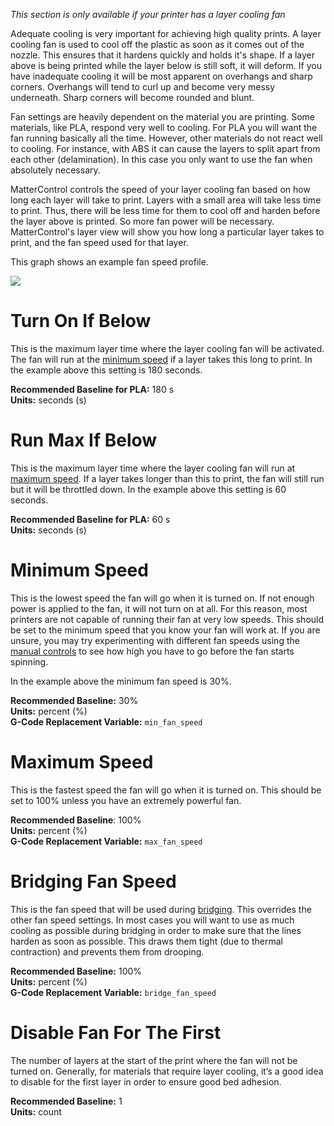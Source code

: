 
*This section is only available if your printer has a layer cooling fan*

Adequate cooling is very important for achieving high quality prints. A layer cooling fan is used to cool off the plastic as soon as it comes out of the nozzle. This ensures that it hardens quickly and holds it's shape. If a layer above is being printed while the layer below is still soft, it will deform. If you have inadequate cooling it will be most apparent on overhangs and sharp corners. Overhangs will tend to curl up and become very messy underneath. Sharp corners will become rounded and blunt.

Fan settings are heavily dependent on the material you are printing. Some materials, like PLA, respond very well to cooling. For PLA you will want the fan running basically all the time. However, other materials do not react well to cooling. For instance, with ABS it can cause the layers to split apart from each other (delamination). In this case you only want to use the fan when absolutely necessary.

MatterControl controls the speed of your layer cooling fan based on how long each layer will take to print. Layers with a small area will take less time to print. Thus, there will be less time for them to cool off and harden before the layer above is printed. So more fan power will be necessary. MatterControl's layer view will show you how long a particular layer takes to print, and the fan speed used for that layer.

This graph shows an example fan speed profile.

![](https://lh3.googleusercontent.com/0YsAZ2INXEKL5uR6Tto9_U0zsj8krLjvsn2npMAKcqRII0wg_6MsP6vZ_JEiwJMiuiGU1oXXvqvvlYOC__yunxYJ=s0)


Turn On If Below
================

This is the maximum layer time where the layer cooling fan will be activated. The fan will run at the [minimum speed](#minimum-speed) if a layer takes this long to print. In the example above this setting is 180 seconds.

**Recommended Baseline for PLA:** 180 s  
**Units:** seconds (s)

Run Max If Below
================

This is the maximum layer time where the layer cooling fan will run at [maximum speed](#macimum-speed). If a layer takes longer than this to print, the fan will still run but it will be throttled down. In the example above this setting is 60 seconds.

**Recommended Baseline for PLA:** 60 s  
**Units:** seconds (s)

Minimum Speed
=============

This is the lowest speed the fan will go when it is turned on. If not enough power is applied to the fan, it will not turn on at all. For this reason, most printers are not capable of running their fan at very low speeds. This should be set to the minimum speed that you know your fan will work at. If you are unsure, you may try experimenting with different fan speeds using the [manual controls](../../printer-controls#fan) to see how high you have to go before the fan starts spinning.

In the example above the minimum fan speed is 30%.

**Recommended Baseline:** 30%  
**Units:** percent (%)  
**G-Code Replacement Variable:** `min_fan_speed`

Maximum Speed
=============

This is the fastest speed the fan will go when it is turned on. This should be set to 100% unless you have an extremely powerful fan.

**Recommended Baseline**: 100%  
**Units:** percent (%)  
**G-Code Replacement Variable:** `max_fan_speed`

Bridging Fan Speed
==================

This is the fan speed that will be used during [bridging](speed#bridges). This overrides the other fan speed settings. In most cases you will want to use as much cooling as possible during bridging in order to make sure that the lines harden as soon as possible. This draws them tight (due to thermal contraction) and prevents them from drooping.

**Recommended Baseline:** 100%  
**Units:** percent (%)  
**G-Code Replacement Variable:** `bridge_fan_speed`

Disable Fan For The First
=========================

The number of layers at the start of the print where the fan will not be turned on. Generally, for materials that require layer cooling, it’s a good idea to disable for the first layer in order to ensure good bed adhesion.

**Recommended Baseline:** 1  
**Units:** count